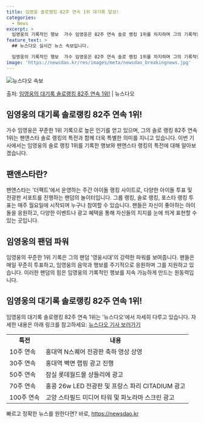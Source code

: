 ```yaml
---
title: 임영웅 솔로랭킹 82주 연속 1위 대기록 달성!
categories:
  - News
excerpt: >
  임영웅의 기록적인 행보  가수 임영웅은 82주 연속 솔로 랭킹 1위를 차지하며 그의 기록적인 행보를 계속 이…
feature_text: >
  ## 뉴스다오 실시간 뉴스 속보입니다.

  임영웅의 기록적인 행보  가수 임영웅은 82주 연속 솔로 랭킹 1위를 차지하며 그의 기록적인 행보를 계속 이…
image: 'https://newsdao.kr/res/images/meta/newsdao_breakingnews.jpg'
---
```


![뉴스다오 속보](https://newsdao.kr/res/images/meta/newsdao_breakingnews.jpg)

<p>출처: <a href="https://newsdao.kr/4615" rel="dofollow">임영웅의 대기록 솔로랭킹 82주 연속 1위!</a> | 뉴스다오</p>

<h2 data-ke-size="size26"><b>임영웅의 대기록 솔로랭킹 82주 연속 1위!</b></h2>
<p data-ke-size="size16">가수 임영웅은 꾸준한 1위 기록으로 높은 인기를 얻고 있으며, 그의 솔로 랭킹 82주 연속 1위는 팬앤스타 솔로 랭킹의 특전과 함께 더욱 특별한 의미를 지니고 있습니다. 이번 기사에서는 임영웅의 솔로 랭킹 1위를 기록한 행보와 팬앤스타 랭킹의 특전에 대해 알아보겠습니다.</p>

<h2 data-ke-size="size26"><b>팬앤스타란?</b></h2>
<p data-ke-size="size16">팬앤스타는 '더팩트'에서 운영하는 주간 아이돌 랭킹 사이트로, 다양한 아이돌 투표 및 전광판 서포트를 진행하는 팬덤의 놀이터입니다. 그룹 랭킹, 솔로 랭킹, 포스타 랭킹 투표는 매주 월요일에 시작되며 누구나 참여할 수 있습니다. 팬들은 자신이 좋아하는 아이돌을 응원하고, 다양한 이벤트나 광고 혜택을 통해 자신들의 지지를 눈에 띄게 표현할 수 있는 곳입니다.</p>

<h2 data-ke-size="size26"><b>임영웅의 팬덤 파워</b></h2>
<p data-ke-size="size16">임영웅의 꾸준한 1위 기록은 그의 팬덤 '영웅시대'의 강력한 파워를 보여줍니다. 팬들은 매일 꾸준히 투표하고, 임영웅의 음악과 행보를 주기적으로 응원하며 그를 지원하고 있습니다. 이러한 팬덤의 힘은 임영웅의 기록적인 행보를 지속 가능하게 만드는 원동력입니다.</p>

<h2 data-ke-size="size26"><b>임영웅의 대기록 솔로랭킹 82주 연속 1위!</b></h2>
<p data-ke-size="size16">임영웅의 대기록 솔로랭킹 82주 연속 1위는 '뉴스다오'에서 자세히 다루고 있습니다. 자세한 내용은 아래 링크를 참고하세요: <a href="https://newsdao.kr/4615">뉴스다오 기사 보러가기</a></p>

<table>
  <tr>
    <td style="text-align: center; height: 17px;"><b>특전</b></td>
    <td style="text-align: center; height: 17px;"><b>내용</b></td>
  </tr>
  <tr>
    <td style="text-align: left;">10주 연속</td>
    <td style="text-align: left;">홍대역 N스퀘어 전광판 축하 영상 상영</td>
  </tr>
  <tr>
    <td style="text-align: left;">30주 연속</td>
    <td style="text-align: left;">홍대역 벽면 랩핑 광고 진행</td>
  </tr>
  <tr>
    <td style="text-align: left;">50주 연속</td>
    <td style="text-align: left;">잠실 롯데월드몰 샹들리에 광고</td>
  </tr>
  <tr>
    <td style="text-align: left;">70주 연속</td>
    <td style="text-align: left;">홍콩 26w LED 전광판 및 프랑스 파리 CITADIUM 광고</td>
  </tr>
  <tr>
    <td style="text-align: left;">100주 연속</td>
    <td style="text-align: left;">고양 스타필드 미디어 타워 및 파노라마 스크린 광고</td>
  </tr>
</table>
 

빠르고 정확한 뉴스를 원한다면? 바로, <a href="https://newsdao.kr" rel="dofollow">https://newsdao.kr</a>


    
